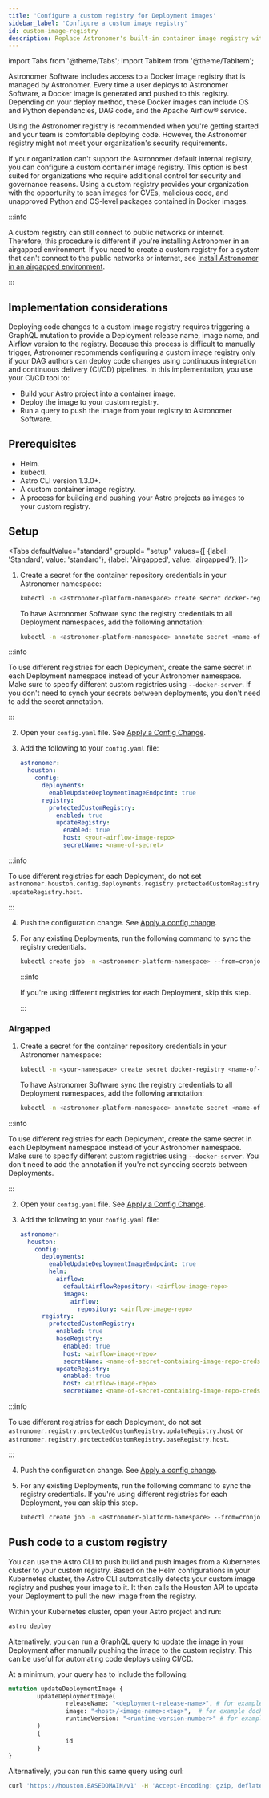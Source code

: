 ```yaml
---
title: 'Configure a custom registry for Deployment images'
sidebar_label: 'Configure a custom image registry'
id: custom-image-registry
description: Replace Astronomer's built-in container image registry with your own.
---
```

import Tabs from '@theme/Tabs';
import TabItem from '@theme/TabItem';

Astronomer Software includes access to a Docker image registry that is managed by Astronomer. Every time a user deploys to Astronomer Software, a Docker image is generated and pushed to this registry. Depending on your deploy method, these Docker images can include OS and Python dependencies, DAG code, and the Apache Airflow® service.

Using the Astronomer registry is recommended when you're getting started and your team is comfortable deploying code. However, the Astronomer registry might not meet your organization's security requirements.

If your organization can't support the Astronomer default internal registry, you can configure a custom container image registry. This option is best suited for organizations who require additional control for security and governance reasons. Using a custom registry provides your organization with the opportunity to scan images for CVEs, malicious code, and unapproved Python and OS-level packages contained in Docker images.

:::info

A custom registry can still connect to public networks or internet. Therefore, this procedure is different if you're installing Astronomer in an airgapped environment. If you need to create a custom registry for a system that can't connect to the public networks or internet, see [Install Astronomer in an airgapped environment](install-airgapped.md).

:::

## Implementation considerations

Deploying code changes to a custom image registry requires triggering a GraphQL mutation to provide a Deployment release name, image name, and Airflow version to the registry. Because this process is difficult to manually trigger, Astronomer recommends configuring a custom image registry only if your DAG authors can deploy code changes using continuous integration and continuous delivery (CI/CD) pipelines. In this implementation, you use your CI/CD tool to:

- Build your Astro project into a container image.
- Deploy the image to your custom registry.
- Run a query to push the image from your registry to Astronomer Software.

## Prerequisites

- Helm.
- kubectl.
- Astro CLI version 1.3.0+.
- A custom container image registry.
- A process for building and pushing your Astro projects as images to your custom registry.

## Setup

<Tabs
    defaultValue="standard"
    groupId= "setup"
    values={[
        {label: 'Standard', value: 'standard'},
        {label: 'Airgapped', value: 'airgapped'},
    ]}>
<TabItem value="standard">

1. Create a secret for the container repository credentials in your Astronomer namespace:

    ```bash
    kubectl -n <astronomer-platform-namespace> create secret docker-registry <name-of-secret> --docker-server=<your-registry-server> --docker-username=<your-name> --docker-password=<your-password> --docker-email=<your-email>
    ```

    To have Astronomer Software sync the registry credentials to all Deployment namespaces, add the following annotation:

    ```bash
    kubectl -n <astronomer-platform-namespace> annotate secret <name-of-secret> "astronomer.io/commander-sync"="platform=astronomer"
    ```

  :::info

  To use different registries for each Deployment, create the same secret in each Deployment namespace instead of your Astronomer namespace. Make sure to specify different custom registries using `--docker-server`. If you don't need to synch your secrets between deployments, you don't need to add the secret annotation.

  :::

2. Open your `config.yaml` file. See [Apply a Config Change](https://www.astronomer.io/docs/software/apply-platform-config).
3. Add the following to your `config.yaml` file:

    ```yaml
    astronomer:
      houston:
        config:
          deployments:
            enableUpdateDeploymentImageEndpoint: true
          registry:
            protectedCustomRegistry:
              enabled: true
              updateRegistry:
                enabled: true
                host: <your-airflow-image-repo>
                secretName: <name-of-secret>
    ```

  :::info

  To use different registries for each Deployment, do not set `astronomer.houston.config.deployments.registry.protectedCustomRegistry.updateRegistry.host`.

  :::

4. Push the configuration change. See [Apply a config change](https://www.astronomer.io/docs/software/apply-platform-config).
5. For any existing Deployments, run the following command to sync the registry credentials.

    ```bash
    kubectl create job -n <astronomer-platform-namespace> --from=cronjob/<platform-release-name>-config-syncer upgrade-config-synchronization
    ```

    :::info

    If you're using different registries for each Deployment, skip this step.

    :::

</TabItem>

<TabItem value="airgapped">

### Airgapped

1. Create a secret for the container repository credentials in your Astronomer namespace:

    ```bash
    kubectl -n <your-namespace> create secret docker-registry <name-of-secret> --docker-server=<your-registry-server> --docker-username=<your-name> --docker-password=<your-password> --docker-email=<your-email>
    ```

    To have Astronomer Software sync the registry credentials to all Deployment namespaces, add the following annotation:

    ```bash
    kubectl -n <astronomer-platform-namespace> annotate secret <name-of-secret> "astronomer.io/commander-sync"="platform=astronomer"
    ```

  :::info

  To use different registries for each Deployment, create the same secret in each Deployment namespace instead of your Astronomer namespace. Make sure to specify different custom registries using `--docker-server`. You don't need to add the annotation if you're not synccing secrets between Deployments.


  :::

2. Open your `config.yaml` file. See [Apply a Config Change](https://www.astronomer.io/docs/software/apply-platform-config).

3. Add the following to your `config.yaml` file:

    ```yaml
    astronomer:
      houston:
        config:
          deployments:
            enableUpdateDeploymentImageEndpoint: true
            helm:
              airflow:
                defaultAirflowRepository: <airflow-image-repo>
                images:
                  airflow:
                    repository: <airflow-image-repo>
          registry:
            protectedCustomRegistry:
              enabled: true
              baseRegistry:
                enabled: true
                host: <airflow-image-repo>
                secretName: <name-of-secret-containing-image-repo-creds>
              updateRegistry:
                enabled: true
                host: <airflow-image-repo>
                secretName: <name-of-secret-containing-image-repo-creds>
    ```

  :::info

  To use different registries for each Deployment, do not set `astronomer.registry.protectedCustomRegistry.updateRegistry.host` or `astronomer.registry.protectedCustomRegistry.baseRegistry.host`.

  :::

4. Push the configuration change. See [Apply a config change](https://www.astronomer.io/docs/software/apply-platform-config).
5. For any existing Deployments, run the following command to sync the registry credentials. If you're using different registries for each Deployment, you can skip this step.

    ```bash
    kubectl create job -n <astronomer-platform-namespace> --from=cronjob/<platform-release-name>-config-syncer upgrade-config-synchronization
    ```


</TabItem>
</Tabs>

## Push code to a custom registry

You can use the Astro CLI to push build and push images from a Kubernetes cluster to your custom registry. Based on the Helm configurations in your Kubernetes cluster, the Astro CLI automatically detects your custom image registry and pushes your image to it. It then calls the Houston API to update your Deployment to pull the new image from the registry.

Within your Kubernetes cluster, open your Astro project and run:

```sh
astro deploy
```

Alternatively, you can run a GraphQL query to update the image in your Deployment after manually pushing the image to the custom registry. This can be useful for automating code deploys using CI/CD.

At a minimum, your query has to include the following:

```graphql
mutation updateDeploymentImage {
        updateDeploymentImage(
                releaseName: "<deployment-release-name>", # for example "analytics-dev"
                image: "<host>/<image-name>:<tag>",  # for example docker.io/cmart123/ap-airflow:test4
                runtimeVersion: "<runtime-version-number>" # for example "5.0.6"
        )
        {
                id
        }
}
```

Alternatively, you can run this same query using curl:

```bash
curl 'https://houston.BASEDOMAIN/v1' -H 'Accept-Encoding: gzip, deflate, br' -H 'Content-Type: application/json' -H 'Accept: application/json' -H 'Connection: keep-alive' -H 'DNT: 1' -H 'Origin: https://houston.BASEDOMAIN/v1' -H 'Authorization: <your-token>' --data-binary '{"query":"mutation updateDeploymentImage {updateDeploymentImage(releaseName: \"<deployment-release-name>\", image: \"<host>/<image-name>:<tag>\",runtimeVersion: \"<runtime-version-number>\"){id}}"}' --compressed
```
